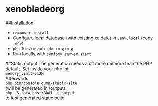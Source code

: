 # xenobladeorg

##Installation
* ``composer install``    
* Configure local database (with existing xc data) in `.env.local` (copy `.env`)    
* ``php bin/console doc:mig:mig``   
* Run locally with `symfony server:start`

##Static output
The generation needs a bit more memore than the PHP default. Set inside your php.ini:    
`memory_limit=512M`    
Afterwards    
``php bin/console dump-static-site``    
(will be generated in /output)    
``php -S localhost:8001 -t output``    
to test generated static build